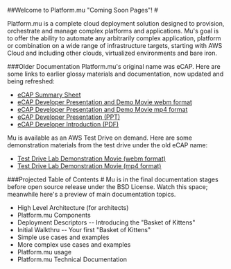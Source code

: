 ##Welcome to  Platform.mu "Coming Soon Pages"! #

Platform.mu is a complete cloud deployment solution designed to provision, orchestrate and manage complex
platforms and applications. Mu's goal is to offer the ability to automate any arbitrarily complex
application, platform or combination on a wide range of infrastructure targets, starting with AWS Cloud
and including other clouds, virtualized environments and bare iron.

###Older Documentation
Platform.mu's original name was eCAP.  Here are some links to earlier glossy materials and documentation, now updated and being refreshed:

- [eCAP Summary Sheet](http://bit.ly/ecap-summary)
- [eCAP Developer Presentation and Demo Movie webm format](http://bit.ly/ecap-developer-walkthru "Developer Presentation and Demo Movie WEBM")
- [eCAP Developer Presentation and Demo Movie mp4 format](http://bit.ly/ecap-developer-walkthru-mp4 "Developer Presentation and Demo Movie - MP4")
- [eCAP Developer Presentation (PPT)](http://bit.ly/ecap-developer-walkthru-ppt "eCAP Developer Presentation")
- [eCAP Developer Introduction (PDF)](http://bit.ly/ecap-developer-intro "eCAP Developer Introduction - PDF")


Mu is available as an AWS Test Drive on demand.  Here are some demonstration materials from the test drive under the old eCAP name:

- [Test Drive Lab Demonstration Movie (webm format)](http://bit.ly/ecap-demo "WEBM Format")
- [Test Drive Lab Demonstration Movie (mp4 format)](http://bit.ly/ecap-test-drive-mp4 "MP4 Format")


###Projected Table of Contents #
Mu is in the final documentation stages before open source release under the BSD License.  Watch this space; meanwhile here's a preview of main documentation topics.

* High Level Architecture (for architects)
* Platform.mu Components
* Deployment Descriptors -- Introducing the "Basket of Kittens"
* Initial Walkthru -- Your first "Basket of Kittens"
* Simple use cases and examples
* More complex use cases and examples
* Platform.mu usage 
* Platform.mu Technical Documentation

